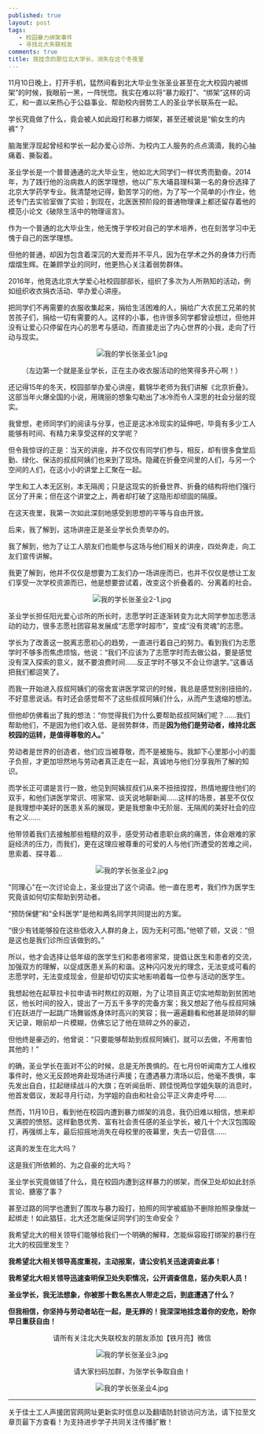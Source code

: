 ```yaml
---
published: true
layout: post
tags: 
   - 校园暴力绑架事件
   - 寻找北大失联校友
comments: true
title: 我挂念的那位北大学长，消失在这个冬夜里
---
```


11月10日晚上，打开手机，猛然间看到北大毕业生张圣业甚至在北大校园内被绑架”的时候，我眼前一黑，一阵恍惚。我实在难以将“暴力殴打”、“绑架”这样的词汇，和一直以来热心于公益事业、帮助校内弱势工人的圣业学长联系在一起。

学长究竟做了什么，竟会被人如此殴打和暴力绑架，甚至还被说是“偷女生的内裤”？

脑海里浮现起曾经和学长一起办爱心诊所、为校内工人服务的点点滴滴，我的心抽痛着、撕裂着。

圣业学长是一个普普通通的北大毕业生，他如北大同学们一样优秀而勤奋。2014年，为了践行他的治病救人的医学理想，他以广东大埔县理科第一名的身份选择了北京大学药学专业。我清楚地记得，勤苦学习的他，为了写一个简单的小作业，他还专门去实验室做了实验；到现在，北医医预阶段的普通物理课上都还留存着他的模范小论文《破除生活中的物理谣言》。

作为一个普通的北大毕业生，他无愧于学校对自己的学术培养，也在刻苦学习中无愧于自己的医学理想。

但他的普通，却因为包含着深沉的大爱而并不平凡，因为在学术之外的身体力行而熠熠生辉。在兼顾学业的同时，他更热心关注着弱势群体。

2016年，他竞选北京大学爱心社校园部部长，组织了多次为人所熟知的活动，例如组织收衣捐衣活动、举办爱心讲座。

把同学们不再需要的衣服收集起来，捐给生活困难的人，捐给广大农民工兄弟的贫苦孩子们，捐给一切有需要的人。这样的小事，也许很多同学都曾设想过，但他并没有让爱心只停留在内心的思考与感动，而直接走出了内心世界的小我，走向了行动与现实。

<p align="center"><img src="https://i.loli.net/2018/11/13/5beac14a82a21.jpg" alt="我的学长张圣业1.jpg" title="我的学长张圣业1.jpg"/></p>

<p align="center">（左边第一个就是圣业学长，正在主办收衣服活动的他笑得多开心啊！）</p>

还记得15年的冬天，校园部举办爱心讲座，戴锦华老师为我们讲解《北京折叠》。这部当年火爆全国的小说，用瑰丽的想象勾勒出了冰冷而令人深思的社会分层的现实。

我曾想，老师同学们的阅读与分享，也正是这冰冷现实的延伸吧，毕竟有多少工人能够有时间、有精力来享受这样的文学呢？

但令我惊讶的正是：当天的讲座，并不仅仅有同学们参与，相反，却有很多食堂后勤、绿化、保洁的叔叔阿姨们也来到了现场。隐藏在折叠空间里的人们，与另一个空间的人们，在这小小的讲堂上汇聚在一起。

学生和工人本无区别，本无隔阂；只是这现实的折叠世界、折叠的结构将他们强行区分了开来；但在这个讲堂之上，两者却打破了这隐形却顽固的隔膜。

在这天夜里，我第一次如此深刻地感受到思想的平等与自由开放。

后来，我了解到，这场讲座正是圣业学长负责举办的。

我了解到，他为了让工人朋友们也能参与这场与他们相关的讲座，四处奔走，向工友们宣传讲解。

我更了解到，他并不仅仅是想要为工友们办一场讲座而已，也并不仅仅是想让工友们享受一次学校资源而已，他是想要尝试着，改变这个折叠着的、分离着的社会。

<p align="center"><img src="https://i.loli.net/2018/11/13/5beac156c2007.jpg" alt="我的学长张圣业2-1.jpg" title="我的学长张圣业2-1.jpg"/></p>

圣业学长担任阳光爱心诊所的所长时，志愿学时正逐渐转变为北大同学参加志愿活动的动力，很多志愿社团容易发展成“志愿学时超市”，变成“没有灵魂”的志愿。

学长为了改善这一脱离志愿初心的趋势，一直进行着自己的努力。看到我们为志愿学时不够多而焦虑烦恼，他说：“我们不应该为了志愿学时而去做公益，要是感觉没有深入探索的意义，就不要浪费时间……反正学时不够又不会让你退学。”这番话把我们都逗笑了。

而我一开始进入叔叔阿姨们的宿舍宣讲医学常识的时候，我总是感觉别别扭扭的，不好意思说话。有时还会感觉帮不了这些叔叔阿姨们什么，从而产生退缩的想法。

但他却仿佛看出了我的想法：“你觉得我们为什么要帮助叔叔阿姨们呢？……我们帮助他们，不是因为他们收入低、是弱势群体，而是**因为他们是劳动者，维持北医校园的运转，是值得尊敬的人。**”

劳动者是世界的创造者，他们应当被尊敬，而不是被施与。我卸下心里那小小的面子负担，才更加坦然地与劳动者真正走在一起，真诚地与他们分享我所了解的知识。

而学长正可谓是言行一致，他见到阿姨叔叔们从来不扭扭捏捏，热情地握住他们的双手，和他们讲医学常识、唠家常、谈天说地聊新闻……这样的场景，甚至不仅仅是我理想中美好的医患关系的展现，更是我想象中无阶层、无隔阂的美好社会的应有之义……

他带领着我们去接触那些粗糙的双手，感受劳动者患职业病的痛苦，体会艰难的家庭经济的压力，而我们，更在这理应被尊重的可爱的人与他们所遭受的苦难之间，思索着、探寻着…

<p align="center"><img src="https://i.loli.net/2018/11/13/5beac15717812.jpg" alt="我的学长张圣业2.jpg" title="我的学长张圣业2.jpg"/></p>

"同理心"在一次讨论会上，圣业提出了这个词语。他一直在思考，我们作为医学生究竟该如何切实帮助到劳动者。

“预防保健”和“全科医学”是他和两名同学共同提出的方案。

“很少有钱能够投在这些低收入人群的身上，因为无利可图。”他顿了顿，又说：“但是这也是我们诊所应该做到的。”

所以，他才会选择让低年级的医学生们和患者唠家常，提倡让医生和患者的交流，加强双方的理解，以促成医患关系的和谐。这种闪闪发光的理念，无法变成可看的志愿学时，无法变成现金，但是却切切实实地影响着每一位参与活动的医学生。

我想起他在起草拉卡拉申请书时熬红的双眼，为了让项目真正切实地帮助到贫困地区，他长时间的投入，提出了一万五千多字的完备方案；我又想起了他与叔叔阿姨们在跃进厅一起跳广场舞锻炼身体时高兴的笑容；我一遍遍翻看和他甚是琐碎的聊天记录，眼前却一片模糊，仿佛忘记了他在琐碎之外的豪迈，

但他终是豪迈的，他曾说：“只要能够帮助到叔叔阿姨们，就可以去做，不用害怕其他的！”

的确，圣业学长在面对不公的时候，总是无所畏惧的。在七月份听闻南方工人维权事件时，他义无反顾地奔赴现场进行声援；在遭遇暴力清场以后，他毫不畏惧，率先发出自白，扛起继续战斗的大旗；在听闻岳昕、顾佳悦两位学姐失联的消息时，他首发倡议，发起寻月行动，为学姐的自由和社会公平正义奔走呼号……

然而，11月10日，看到他在校园内遭到暴力绑架的消息，我仍旧难以相信，想来却又满腔的愤怒。这样勤恳优秀、富有社会责任感的圣业学长，被几十个大汉包围殴打，再强绑上车，最后招摇地消失在母校里的夜幕里，失去一切音信……

这真的发生在北大吗？

这是我们所依赖的、为之自豪的北大吗？

圣业学长究竟做错了什么，竟在校园内遭到这样暴力的绑架，而保卫处却如此封杀言论、搪塞了事？

甚至过路的同学也遭到了围攻与暴力殴打，拍照的同学被威胁不删除拍照录像就一起绑走！如此猖狂，北大还怎能保证同学们的生命安全？

我希望北大的相关领导们能够给我们一个明确的解释，怎能纵容殴打绑架的暴行在北大的校园里发生？

**我希望北大相关领导高度重视，主动报案，请公安机关迅速调查此事！**

**我希望北大相关领导迅速查明保卫处失职情况，公开调查信息，惩办失职人员！**

**圣业学长，我无法想象，你被那十数名黑衣人带走之后，到底遭遇了什么？**

**但我相信，你坚持与劳动者站在一起，是无罪的！我深深地挂念着你的安危，盼你早日重获自由！**


<p align="center">请所有关注北大失联校友的朋友添加【铁月亮】微信</p>

<p align="center"><img src="https://i.loli.net/2018/11/13/5beac1524067e.jpg" alt="我的学长张圣业3.jpg" title="我的学长张圣业3.jpg"/></p>

<p align="center">请大家扫码加群，为张学长争取自由！</p>

<p align="center"><img src="https://i.loli.net/2018/11/13/5beac1569d448.jpg" alt="我的学长张圣业4.jpg" title="我的学长张圣业4.jpg"/></p>


---
关于佳士工人声援团官网网址更新实时信息以及翻墙防封锁访问方法，请下拉至文章页最下方查看！为支持进步学子共同关注传播扩散！
